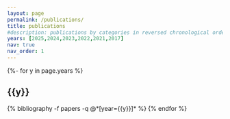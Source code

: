 ```yaml
---
layout: page
permalink: /publications/
title: publications
#description: publications by categories in reversed chronological order. generated by jekyll-scholar.
years: [2025,2024,2023,2022,2021,2017]
nav: true
nav_order: 1
---
```

<!-- _pages/publications.md -->
<div class="publications">

{%- for y in page.years %}
  <h2 class="year">{{y}}</h2>
  {% bibliography -f papers -q @*[year={{y}}]* %}
{% endfor %}

</div>
